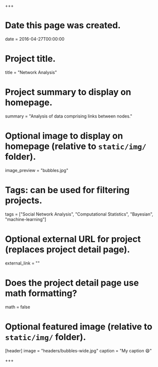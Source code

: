+++
# Date this page was created.
date = 2016-04-27T00:00:00

# Project title.
title = "Network Analysis"

# Project summary to display on homepage.
summary = "Analysis of data comprising links between nodes."

# Optional image to display on homepage (relative to `static/img/` folder).
image_preview = "bubbles.jpg"

# Tags: can be used for filtering projects.
tags = ["Social Network Analysis", "Computational Statistics", "Bayesian", "machine-learning"]

# Optional external URL for project (replaces project detail page).
external_link = ""

# Does the project detail page use math formatting?
math = false

# Optional featured image (relative to `static/img/` folder).
[header]
image = "headers/bubbles-wide.jpg"
caption = "My caption :smile:"

+++

